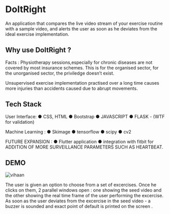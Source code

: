 # DoItRight

An application that compares the live video stream of your exercise routine with a sample video, and alerts the user as soon as he deviates from the ideal exercise implementation.

## Why use DoItRight ? 
Facts : 
Physiotherapy sessions,especially for chronic diseases are not covered by most insurance schemes. This is for the organised sector, for the unorganised sector, the priviledge doesn’t exist.

Unsupervised exercise implementation practised over a long time causes more injuries than accidents caused due to abrupt movements. 

## Tech Stack 
User Interface:
● CSS, HTML
● Bootstrap
● JAVASCRIPT
● FLASK - (WTF for
validation)

Machine Learning :
● Skimage
● tensorflow
● scipy
● cv2

FUTURE EXPANSION :
● Flutter application
● integration with fitbit for ADDITION OF MORE SURVEILLANCE PARAMETERS SUCH AS HEARTBEAT.

## DEMO

![vihaan](https://user-images.githubusercontent.com/31439716/56262277-a4d52280-60fb-11e9-9cd0-9a87795b77ba.png)

The user is given an option to choose from a set of excercises. Once he clicks on them, 2 parallel windows open : one showing the seed video and the other showing the real time frame of the user performing the excercise. 
As soon as the user deviates from the excercise in the seed video - a buzzer is sounded and exact point of default is printed on the screen . 

